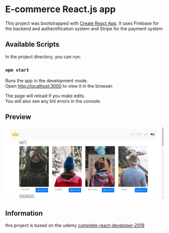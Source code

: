 # E-commerce React.js app 

This project was bootstrapped with [Create React App](https://github.com/facebook/create-react-app).
It uses Firebase for the backend and authentification system and Stripe for the payment system

## Available Scripts

In the project directory, you can run:

### `npm start`

Runs the app in the development mode.\
Open [http://localhost:3000](http://localhost:3000) to view it in the browser.

The page will reload if you make edits.\
You will also see any lint errors in the console.

## Preview 

![](public/preview.png)

## Information

this project is based on the udemy [complete-react-developer-2019](https://www.udemy.com/course/complete-react-developer-zero-to-mastery/)
